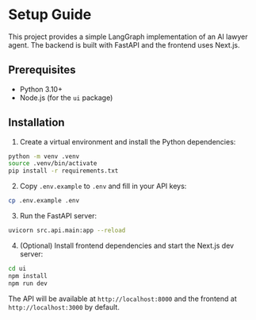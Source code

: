 # Setup Guide

This project provides a simple LangGraph implementation of an AI lawyer agent. The backend is built with FastAPI and the frontend uses Next.js.

## Prerequisites

- Python 3.10+
- Node.js (for the `ui` package)

## Installation

1. Create a virtual environment and install the Python dependencies:

```bash
python -m venv .venv
source .venv/bin/activate
pip install -r requirements.txt
```

2. Copy `.env.example` to `.env` and fill in your API keys:

```bash
cp .env.example .env
```

3. Run the FastAPI server:

```bash
uvicorn src.api.main:app --reload
```

4. (Optional) Install frontend dependencies and start the Next.js dev server:

```bash
cd ui
npm install
npm run dev
```

The API will be available at `http://localhost:8000` and the frontend at `http://localhost:3000` by default.
